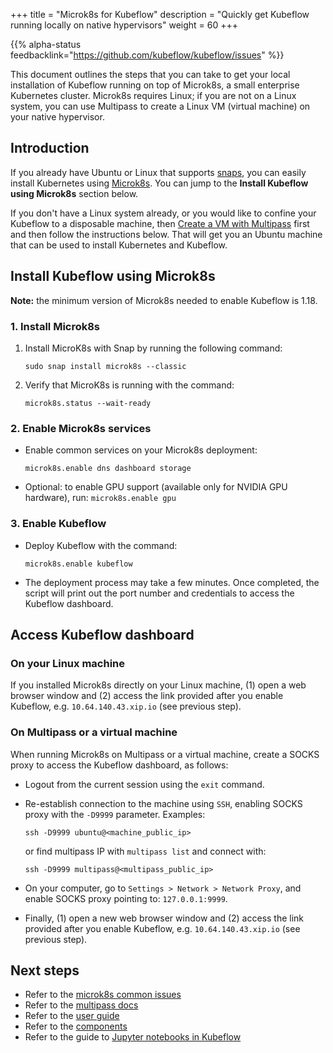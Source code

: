 +++
title = "Microk8s for Kubeflow"
description = "Quickly get Kubeflow running locally on native hypervisors"
weight = 60
+++

{{% alpha-status 
  feedbacklink="https://github.com/kubeflow/kubeflow/issues" %}}

This document outlines the steps that you can take to get your local installation of Kubeflow running on top of Microk8s, a small enterprise Kubernetes cluster. Microk8s requires Linux; if you are not on a Linux system, you can use Multipass to create a Linux VM (virtual machine) on your native hypervisor.

## Introduction

If you already have Ubuntu or Linux that supports [snaps](https://snapcraft.io/), you can easily install Kubernetes using [Microk8s](https://microk8s.io/). You can jump to the **Install Kubeflow using Microk8s** section below.

If you don't have a Linux system already, or you would like to confine your Kubeflow to a disposable machine, then [Create a VM with Multipass](https://multipass.run/) first and then follow the instructions below. That will get you an Ubuntu machine that can be used to install Kubernetes and Kubeflow.

## Install Kubeflow using Microk8s

**Note:** the minimum version of Microk8s needed to enable Kubeflow is 1.18.

### 1. Install Microk8s

1. Install MicroK8s with Snap by running the following command:

    ```
    sudo snap install microk8s --classic
    ```

2. Verify that MicroK8s is running with the command:

    ```
    microk8s.status --wait-ready
    ```

### 2. Enable Microk8s services

- Enable common services on your Microk8s deployment:

    ```
    microk8s.enable dns dashboard storage
    ```

- Optional: to enable GPU support (available only for NVIDIA GPU hardware), run: `microk8s.enable gpu`

### 3. Enable Kubeflow

- Deploy Kubeflow with the command:

    ```
    microk8s.enable kubeflow
    ```

- The deployment process may take a few minutes. Once completed, the script will print out the port number and credentials to access the Kubeflow dashboard.

## Access Kubeflow dashboard

### On your Linux machine
If you installed Microk8s directly on your Linux machine, (1) open a web browser window and (2) access the link provided after you enable Kubeflow, e.g. `10.64.140.43.xip.io` (see previous step).

### On Multipass or a virtual machine
When running Microk8s on Multipass or a virtual machine, create a SOCKS proxy to access the Kubeflow dashboard, as follows:

* Logout from the current session using the `exit` command.
* Re-establish connection to the machine using `SSH`, enabling SOCKS proxy with the `-D9999` parameter. Examples:

    ```
    ssh -D9999 ubuntu@<machine_public_ip>
    ```

    or find multipass IP with `multipass list` and connect with:

    ```
    ssh -D9999 multipass@<multipass_public_ip>
    ```

* On your computer, go to `Settings > Network > Network Proxy`, and enable SOCKS proxy pointing to: `127.0.0.1:9999`.

* Finally, (1) open a new web browser window and (2) access the link provided after you enable Kubeflow, e.g. `10.64.140.43.xip.io` (see previous step).

## Next steps

* Refer to the [microk8s common issues](https://microk8s.io/docs/troubleshooting)
* Refer to the [multipass docs](https://multipass.run/docs)
* Refer to the [user guide](/docs/)
* Refer to the [components](/docs/components/)
* Refer to the guide to [Jupyter notebooks in Kubeflow](/docs/notebooks/)
